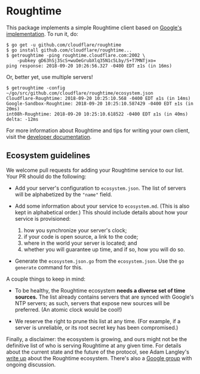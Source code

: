 # Roughtime

This package implements a simple Roughtime client based on [Google's
implementation](https://roughtime.googlesource.com/roughtime). To run it, do:
```
$ go get -u github.com/cloudflare/roughtime
$ go install github.com/cloudflare/roughtime...
$ getroughtime -ping roughtime.cloudflare.com:2002 \
    -pubkey gD63hSj3ScS+wuOeGrubXlq35N1c5Lby/S+T7MNTjxo=
ping response: 2018-09-20 10:26:56.327 -0400 EDT ±1s (in 16ms)
```
Or, better yet, use multiple servers!
```
$ getroughtime -config ~/go/src/github.com/cloudflare/roughtime/ecosystem.json
Cloudflare-Roughtime: 2018-09-20 10:25:10.568 -0400 EDT ±1s (in 14ms)
Google-Sandbox-Roughtime: 2018-09-20 10:25:10.587429 -0400 EDT ±1s (in 20ms)
int08h-Roughtime: 2018-09-20 10:25:10.618522 -0400 EDT ±1s (in 40ms)
delta: -12ms
```
For more information about Roughtime and tips for writing your own client, visit
the [developer documentation](https://developers.cloudflare.com/roughtime/).

## Ecosystem guidelines

We welcome pull requests for adding your Roughtime service to our list. Your PR
should do the following:

  * Add your server's configuration to `ecosystem.json`. The list of servers
    will be alphabetized by the `"name"` field.

  * Add some information about your service to `ecosystem.md`. (This is also
    kept in alphabetical order.) This should include details about how your
    service is provisioned:

     1. how you synchronize your server's clock;
     2. if your code is open source, a link to the code;
     3. where in the world your server is located; and
     4. whether you will guarantee up time, and if so, how you will do so.

  * Generate the `ecosystem.json.go` from the `ecosystem.json`. Use the
    `go generate` command for this.

A couple things to keep in mind:

  * To be healthy, the Roughtime ecosystem **needs a diverse set of time
    sources.** The list already contains servers that are synced with Google's
    NTP servers; as such, servers that expose new sources will be preferred. (An
    atomic clock would be cool!)

  * We reserve the right to prune this list at any time. (For example, if a
    server is unreliable, or its root secret key has been compromised.)

Finally, a disclaimer: the ecosystem is growing, and ours might not be the
definitive list of who is serving Roughtime at any given time. For details about
the current state and the future of the protocol, see Adam Langley's [write
up](https://roughtime.googlesource.com/roughtime/+/HEAD/ECOSYSTEM.md) about the
Roughtime ecosystem. There's also a [Google
group](https://groups.google.com/a/chromium.org/forum/#!forum/proto-roughtime)
with ongoing discussion.
